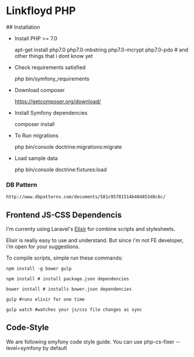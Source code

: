 Linkfloyd PHP
=============

## Installation

* Install PHP >= 7.0


    apt-get install php7.0 php7.0-mbstring php7.0-mcrypt php7.0-pdo # and other things that i dont know yet
    
* Check requirements satisfied

    
    php bin/symfony_requirements     
    
* Download composer


    https://getcomposer.org/download/
    
* Install Symfony dependencies    


    composer install

* To Run migrations


    php bin/console doctrine:migrations:migrate
    
* Load sample data


    php bin/console doctrine:fixtures:load
    
    
### DB Pattern


    http://www.dbpatterns.com/documents/581c95781514b404853d8c6c/
    
    
## Frontend JS-CSS Dependencis

I'm currenty using Laravel's [Elixir](https://laravel.com/docs/5.3/elixir) for combine scripts and stylesheets.

Elixir is really easy to use and understand. But since i'm not FE developer,
i'm open for your suggestions.

To compile scripts, simple run these commands:

    npm install -g bower gulp

    npm install # install package.json dependencies
    
    bower install # installs bower.json dependencies
    
    gulp #runs elixir for one time
    
    gulp watch #watches your js/css file changes as sync

## Code-Style

We are following smyfony code style guide. You can use php-cs-fixer --level=symfony by default